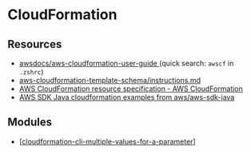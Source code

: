 # CloudFormation

Resources
---

- [awsdocs/aws-cloudformation-user-guide
    ](https://github.com/awsdocs/aws-cloudformation-user-guide) (quick
    search: `awscf` in `.zshrc`)
- [
    aws-cloudformation-template-schema/instructions.md](https://github.com/aws-cloudformation/aws-cloudformation-template-schema/blob/master/docs/vscode/instructions)
- [AWS CloudFormation resource specification - AWS
    CloudFormation](https://docs.aws.amazon.com/AWSCloudFormation/latest/UserGuide/cfn-resource-specification.html)
- [AWS SDK Java cloudformation examples from aws/aws-sdk-java][1]

<!-- Links -->
[1]: https://github.com/aws/aws-sdk-java/tree/master/src/samples/AwsCloudFormation

Modules
---

- [[cloudformation-cli-multiple-values-for-a-parameter]]



[//begin]: # "Autogenerated link references for markdown compatibility"
[cloudformation-cli-multiple-values-for-a-parameter]: cloudformation-cli-multiple-values-for-a-parameter.md "Cloudformation CLI multiple values for a parameter"
[//end]: # "Autogenerated link references"